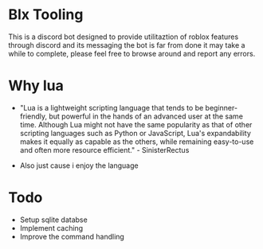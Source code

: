 # Blx Tooling 

This is a discord bot designed to provide utilitaztion of roblox features through discord and its messaging the bot is far from done it may take a while to complete, please feel free to browse around and report any errors.


# Why lua
- "Lua is a lightweight scripting language that tends to be beginner-friendly, but powerful in the hands of an advanced user at the same time. Although Lua might not have the same popularity as that of other scripting languages such as Python or JavaScript, Lua's expandability makes it equally as capable as the others, while remaining easy-to-use and often more resource efficient." - SinisterRectus

- Also just cause i enjoy the language

# Todo
- Setup sqlite databse
- Implement caching
- Improve the command handling
